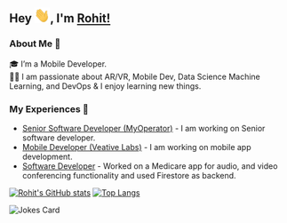 ## Hey <img src="./images/Hi.gif" width="28px">, I'm [Rohit!](https://nnrohu.github.io)
<!--
### connect with me
<a href="https://www.linkedin.com/in/nnrohu/" target="_blank">
  <img align="left" width="24px" src="https://cdn.jsdelivr.net/npm/simple-icons@v3/icons/linkedin.svg"  />
</a>
<a href="https://twitter.com/nnrohu" target="_blank">
  <img align="left" width="26px" src="https://cdn.jsdelivr.net/npm/simple-icons@v3/icons/twitter.svg" />
</a>
<a href="mailto:nnrohu@gmail.com" target="_blank">
  <img align="left" width="26px" src="https://cdn.jsdelivr.net/npm/simple-icons@v3/icons/gmail.svg" />
</a>

<br />
-->
### About Me 🚀

🎓 I’m a Mobile Developer. </br>
👨‍💻  I am passionate about AR/VR, Mobile Dev, Data Science Machine Learning, and DevOps & I enjoy learning new things. </br>

### My Experiences 🙌

- [Senior Software Developer (MyOperator)](https://myoperator.com/) - I am working on Senior software developer.
- [Mobile Developer (Veative Labs)](https://www.veative.com/) - I am working on mobile app development.
- [Software Developer](http://www.ethermedicare.com/) - Worked on a Medicare app for audio, and video conferencing functionality and used Firestore as backend.

[![Rohit's GitHub stats](https://github-readme-stats.vercel.app/api?username=nnrohu)](https://github.com/nnrohu/github-readme-stats)
[![Top Langs](https://github-readme-stats.vercel.app/api/top-langs/?username=nnrohu&layout=compact)](https://github.com/nnrohu/github-readme-stats)

![Jokes Card](https://readme-jokes.vercel.app/api?hideBorder&theme=cobalt&qColor=%23944bcc&aColor=%23bbdb51)
